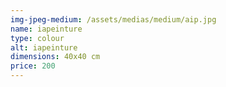 ```yaml
---
img-jpeg-medium: /assets/medias/medium/aip.jpg
name: iapeinture
type: colour
alt: iapeinture
dimensions: 40x40 cm
price: 200
---
```

